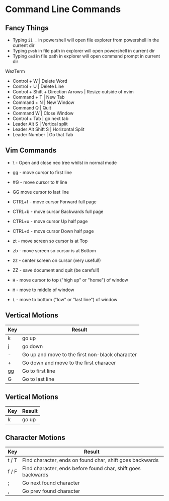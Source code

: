 # Command Line Commands

## Fancy Things

- Typing `ii .` in powershell will open file explorer from powershell in the current dir
- Typing `pwsh` in file path in explorer will open powershell in current dir
- Typing `cmd` in file path in explorer will open command prompt in current dir



WezTerm

- Control + W | Delete Word
- Control + U | Delete Line
- Control + Shift + Direction Arrows | Resize outside of nvim
- Command + T | New Tab
- Command + N | New Window
- Command Q | Quit 
- Command W | Close Window
- Control + Tab | go next tab
- Leader Alt S | Vertical split
- Leader Alt Shift S | Horizontal Split
- Leader Number | Go that Tab

## Vim Commands


* \ - Open and close neo tree whilst in normal mode
* gg - move cursor to first line
* #G - move cursor to # line
* GG move cursor to last line
* CTRL+f - move cursor Forward full page
* CTRL+b - move cursor Backwards full page
* CTRL+u - move cursor Up half page
* CTRL+d - move cursor Down half page
* zt - move screen so cursor is at Top
* zb - move screen so cursor is at Bottom
* zz - center screen on cursor (very useful!)
* ZZ - save document and quit (be careful!)


* `H` - move cursor to top ("high up" or "home") of window
* `M` - move to middle of window
* `L` - move to bottom ("low" or "last line") of window

## Vertical Motions

|Key|Result|
|-----|----------|
|k|go up|
|j|go down|
|-|Go up and move to the first non-black character |
|+|Go down and move to the first characer |
|gg|Go to first line |
|G|Go to last line |


## Vertical Motions

|Key|Result|
|-----|----------|
|k|go up|

## Character Motions

| Key   | Result    |
|--------------- | --------------- |
| t / T   | Find character, ends on found char, shift goes backwards |
| f / F   |  Find character, ends before found char, shift goes backwards |
| ;   | Go next found character   |
| ,   | Go prev found character   |

